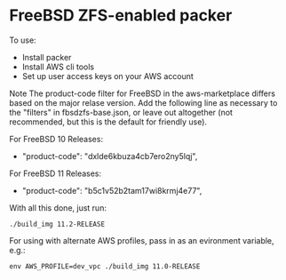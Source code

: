 # FreeBSD ZFS-enabled packer
To use:

- Install packer
- Install AWS cli tools
- Set up user access keys on your AWS account

Note
  The product-code filter for FreeBSD in the aws-marketplace differs based
  on the major relase version. Add the following line as necessary to the
  "filters" in fbsdzfs-base.json, or leave out altogether (not recommended,
  but this is the default for friendly use). 

For FreeBSD 10 Releases:
  - "product-code": "dxlde6kbuza4cb7ero2ny5lqj",

For FreeBSD 11 Releases:
  - "product-code": "b5c1v52b2tam17wi8krmj4e77",

With all this done, just run:

    ./build_img 11.2-RELEASE

For using with alternate AWS profiles, pass in as an evironment variable,
e.g.:

    env AWS_PROFILE=dev_vpc ./build_img 11.0-RELEASE
